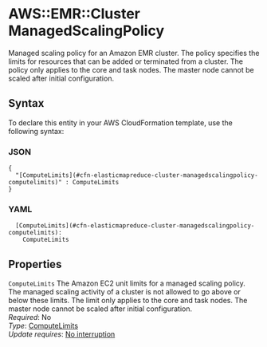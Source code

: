 # AWS::EMR::Cluster ManagedScalingPolicy<a name="aws-properties-elasticmapreduce-cluster-managedscalingpolicy"></a>

 Managed scaling policy for an Amazon EMR cluster\. The policy specifies the limits for resources that can be added or terminated from a cluster\. The policy only applies to the core and task nodes\. The master node cannot be scaled after initial configuration\. 

## Syntax<a name="aws-properties-elasticmapreduce-cluster-managedscalingpolicy-syntax"></a>

To declare this entity in your AWS CloudFormation template, use the following syntax:

### JSON<a name="aws-properties-elasticmapreduce-cluster-managedscalingpolicy-syntax.json"></a>

```
{
  "[ComputeLimits](#cfn-elasticmapreduce-cluster-managedscalingpolicy-computelimits)" : ComputeLimits
}
```

### YAML<a name="aws-properties-elasticmapreduce-cluster-managedscalingpolicy-syntax.yaml"></a>

```
  [ComputeLimits](#cfn-elasticmapreduce-cluster-managedscalingpolicy-computelimits): 
    ComputeLimits
```

## Properties<a name="aws-properties-elasticmapreduce-cluster-managedscalingpolicy-properties"></a>

`ComputeLimits`  <a name="cfn-elasticmapreduce-cluster-managedscalingpolicy-computelimits"></a>
The Amazon EC2 unit limits for a managed scaling policy\. The managed scaling activity of a cluster is not allowed to go above or below these limits\. The limit only applies to the core and task nodes\. The master node cannot be scaled after initial configuration\.  
*Required*: No  
*Type*: [ComputeLimits](aws-properties-elasticmapreduce-cluster-computelimits.md)  
*Update requires*: [No interruption](https://docs.aws.amazon.com/AWSCloudFormation/latest/UserGuide/using-cfn-updating-stacks-update-behaviors.html#update-no-interrupt)